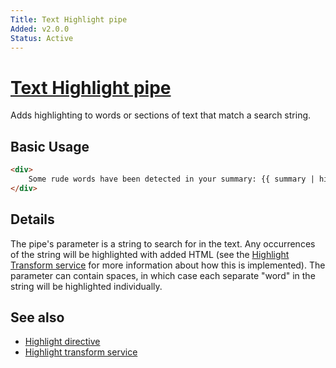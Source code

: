 ```yaml
---
Title: Text Highlight pipe
Added: v2.0.0
Status: Active
---
```


# [Text Highlight pipe](../../lib/core/pipes/text-highlight.pipe.ts "Defined in text-highlight.pipe.ts")

Adds highlighting to words or sections of text that match a search string.

## Basic Usage

<!-- {% raw %} -->

```HTML
<div>
    Some rude words have been detected in your summary: {{ summary | highlight:rudeWordList }}
</div>
```

<!-- {% endraw %} -->

## Details

The pipe's parameter is a string to search for in the text. Any occurrences of the string will
be highlighted with added HTML (see the
[Highlight Transform service](highlight-transform.service.md) for more information about how
this is implemented). The parameter can contain spaces, in which case each separate "word" in the string will be highlighted individually.

## See also

-   [Highlight directive](highlight.directive.md)
-   [Highlight transform service](highlight-transform.service.md)
